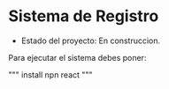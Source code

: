 <h1>Sistema de Registro</h1> 

- Estado del proyecto: En construccion.

Para ejecutar el sistema debes poner: 

""" install npn react """  
